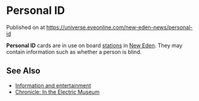 # Personal ID
Published on  at https://universe.eveonline.com/new-eden-news/personal-id

**Personal ID** cards are in use on board
[stations](space-stations) in [New Eden](5m9PDmbyzmRXdP1vvQETRk). They may contain information such
as whether a person is blind.

See Also
--------

-   [Information and entertainment](1atx3NGYkl3oP5JiEa1ShQ#Information-and-entertainment)
-   [Chronicle: In the Electric Museum](3vh30e357wO1b92YfDFQRy)
